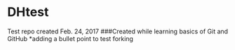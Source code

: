 # DHtest
Test repo created Feb. 24, 2017
###Created while learning basics of Git and GitHub
*adding a bullet point to test forking
